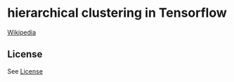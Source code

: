 # hierarchical clustering in Tensorflow

[Wikipedia](https://en.wikipedia.org/wiki/Hierarchical_clustering)

## License
See [License](License)
